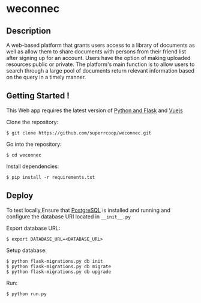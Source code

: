 # weconnec

Description
-------------------
A web-based platform that grants users access to a library of documents as well as allow them to share documents with persons from their friend list after signing up for an account. Users have the option of making uploaded resources public or private. The platform's main function is to allow users to search through a large pool of documents return relevant information based on the query in a timely manner.

Getting Started !
-------------------

This Web app requires the latest version of [Python and Flask](http://flask.pocoo.org) and [Vuejs](https://vuejs.org/v2/guide/)

Clone the repository:

`$ git clone https://github.com/superrcoop/weconnec.git`

Go into the repository:

`$ cd weconnec`

Install dependencies:

`$ pip install -r requirements.txt`


Deploy
--------

To test locally,Ensure that [PostgreSQL](https://www.postgresql.org) is installed and running and configure the database URI located in `__init__.py`

Export database URL:

`$ export DATABASE_URL=<DATABASE_URL>`

Setup database: 

~~~
$ python flask-migrations.py db init
$ python flask-migrations.py db migrate
$ python flask-migrations.py db upgrade
~~~

Run:

`$ python run.py`